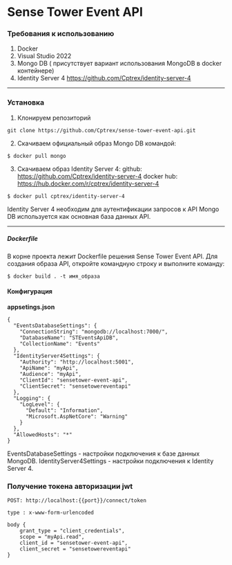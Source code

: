 # Sense Tower Event API

### Требования к использованию
1. Docker
2. Visual Studio 2022
3. Mongo DB ( присутствует вариант использования MongoDB в docker контейнере)
4. Identity Server 4 https://github.com/Cptrex/identity-server-4
_____

### Установка
1. Клонируем репозиторий 
```
git clone https://github.com/Cptrex/sense-tower-event-api.git
```
2. Скачиваем официальный образ Mongo DB командой:
```
$ docker pull mongo
```
3. Скачиваем образ Identity Server 4:
github: https://github.com/Cptrex/identity-server-4
docker hub: https://hub.docker.com/r/cptrex/identity-server-4
```
$ docker pull cptrex/identity-server-4
```

Identity Server 4 необходим для аутентификации запросов к API
Mongo DB используется как основная база данных API. 
_____

##### Dockerfile
В корне проекта лежит Dockerfile решения Sense Tower Event API. Для создания образа API, откройте командную строку и выполните команду:

```
$ docker build . -t имя_образа
```

#### Конфигурация

**appsetings.json**
```
{
  "EventsDatabaseSettings": {
    "ConnectionString": "mongodb://localhost:7000/",
    "DatabaseName": "STEventsApiDB",
    "CollectionName": "Events"
  },
  "IdentityServer4Settings": {
    "Authority": "http://localhost:5001",
    "ApiName": "myApi",
    "Audience": "myApi",
    "ClientId": "sensetower-event-api",
    "ClientSecret": "sensetowereventapi"
  },
  "Logging": {
    "LogLevel": {
      "Default": "Information",
      "Microsoft.AspNetCore": "Warning"
    }
  },
  "AllowedHosts": "*"
}
```
EventsDatabaseSettings - настройки подключения к базе данных MongoDB.
IdentityServer4Settings - настройки подключения к Identity Server 4.

### Получение токена авторизации jwt
```
POST: http://localhost:{{port}}/connect/token

type : x-www-form-urlencoded

body {
    grant_type = "client_credentials",
    scope = "myApi.read",
    client_id = "sensetower-event-api",
    client_secret = "sensetowereventapi"
}
```
